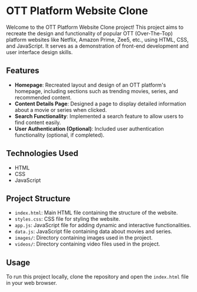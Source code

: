# OTT Platform Website Clone

Welcome to the OTT Platform Website Clone project! This project aims to recreate the design and functionality of popular OTT (Over-The-Top) platform websites like Netflix, Amazon Prime, Zee5, etc., using HTML, CSS, and JavaScript. It serves as a demonstration of front-end development and user interface design skills.



## Features

- **Homepage**: Recreated layout and design of an OTT platform's homepage, including sections such as trending movies, series, and recommended content.
- **Content Details Page**: Designed a page to display detailed information about a movie or series when clicked.
- **Search Functionality**: Implemented a search feature to allow users to find content easily.
- **User Authentication (Optional)**: Included user authentication functionality (optional, if completed).

## Technologies Used

- HTML
- CSS
- JavaScript

## Project Structure

- `index.html`: Main HTML file containing the structure of the website.
- `styles.css`: CSS file for styling the website.
- `app.js`: JavaScript file for adding dynamic and interactive functionalities.
- `data.js`: JavaScript file containing data about movies and series.
- `images/`: Directory containing images used in the project.
- `videos/`: Directory containing video files used in the project.



## Usage

To run this project locally, clone the repository and open the `index.html` file in your web browser.


